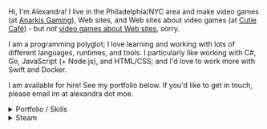 Hi, I'm Alexandra! I live in the Philadelphia/NYC area and make video games (at [Anarkis Gaming](https://www.anarkisgaming.com/)), Web sites, and Web sites about video games (at [Cutie Caf&eacute;](https://cutie.cafe/)) - but *not* [video games about Web sites](https://store.steampowered.com/app/844590/Hypnospace_Outlaw/), sorry.

I am a programming polyglot; I love learning and working with lots of different languages, runtimes, and tools. I particularly like working with C#, Go, JavaScript (+ Node.js), and HTML/CSS; and I'd love to work more with Swift and Docker.

I am available for hire! See my portfolio below. If you'd like to get in touch, please email im at alexandra dot moe.

<details>
<summary>Portfolio / Skills</summary>
### Skills

&#9733;&#9733;&#9733;&#9733;&#9733; C#, PHP, JavaScript, Node.js, CSS/HTML, Linux system administration, REST

&#9733;&#9733;&#9733;&#9733;&#9734; Go, Java, Lua, Steamworks, (My)SQL

&#9733;&#9733;&#9733;&#9734;&#9734; Python, WordPress

&#9733;&#9733;&#9734;&#9734;&#9734; Vue, Delphi/Free Pascal, MonoGame

&#9733;&#9734;&#9734;&#9734;&#9734; C, React, MongoDB, DynamoDB, Docker, Swift, Objective-C, JSP, Windows system administration

### Portfolio

#### [Gloss](https://getgloss.app/) (2018-)
Gloss tracks information about PC video games and sends notifications to various instant messaging and social media apps, including Steam, Discord, Twitter, and through web browsers.

[ Node.js, JavaScript, HTML/CSS ]

#### [After the Collapse](https://www.anarkisgaming.com/after-the-collapse-info/) (2017-)
After the Collapse is a post-apocalyptic base-building survival game. At Anarkis Gaming, I wrote the Lua-based modding framework, wrote platform build and release tools, integrated platform-specific features, and worked on other small engine features and fixes.

[ C#/.NET, MonoGame, Lua ]

#### [GroupBundl.es](https://groupbundl.es/) (2017-2019)
GroupBundl.es makes video game multi-packs - i.e. when a retailer offers multiple of the same item for a lower price-per-item - easy to split between multiple people.

[ PHP, MySQL, HTML/CSS ]

#### [ItemRates.app](https://itemrates.app/) (2019)
ItemRates.app is a Web site that shows the current rates for virtual in-game "items" on official and third-party markets.

[ Node.js, JavaScript, HTML/CSS ]

#### [Unending Galaxy](https://www.anarkisgaming.com/unending-galaxy-info) (2016-2017)
Unending Galaxy is a 4X space opera real-time strategy game. At Anarkis Gaming, I integrated Steamworks features and wrote the Steam Workshop tool in .NET.

[ Delphi Pascal, C#/.NET ]

</details>

<details>
<summary>Steam</summary>

<p align="center">
  <b>Recently played</b>
</p>

|[<img src="https://steamcdn-a.akamaihd.net/steam/apps/39320/header.jpg" style="max-height: 100px;">](https://store.steampowered.com/app/39320)|[<img src="https://steamcdn-a.akamaihd.net/steam/apps/718650/header.jpg" style="max-height: 100px;">](https://store.steampowered.com/app/718650)|[<img src="https://steamcdn-a.akamaihd.net/steam/apps/922400/header.jpg" style="max-height: 100px;">](https://store.steampowered.com/app/922400)|
|-|-|-|
|<p align="center">[EtchASketch](https://store.steampowered.com/app/39320)</p>|<p align="center">[Driftland: The Magic Revival](https://store.steampowered.com/app/718650)</p>|<p align="center">[DX-Ball 2: 20th Anniversary Edition](https://store.steampowered.com/app/922400)</p>|
</details>
